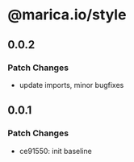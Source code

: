 # @marica.io/style

## 0.0.2

### Patch Changes

- update imports, minor bugfixes

## 0.0.1

### Patch Changes

- ce91550: init baseline
